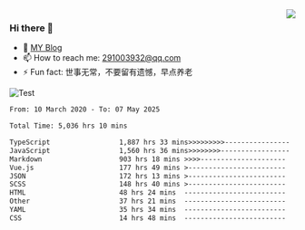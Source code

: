<img align='right' src='https://github-readme-stats.vercel.app/api?username=niaogege&show_icons=true&theme=radical'/>

### Hi there 👋

- 🌱 [MY Blog](https://bythewayer.com/)
- 📫 How to reach me: 291003932@qq.com
- ⚡ Fun fact:  世事无常，不要留有遗憾，早点养老

![Test](https://github-readme-stats.vercel.app/api/top-langs/?username=niaogege&layout=compact)

<!--START_SECTION:waka-->

```txt
From: 10 March 2020 - To: 07 May 2025

Total Time: 5,036 hrs 10 mins

TypeScript                 1,887 hrs 33 mins>>>>>>>>>----------------   37.48 %
JavaScript                 1,560 hrs 36 mins>>>>>>>>-----------------   30.99 %
Markdown                   903 hrs 18 mins >>>>---------------------   17.94 %
Vue.js                     177 hrs 49 mins >------------------------   03.53 %
JSON                       172 hrs 13 mins >------------------------   03.42 %
SCSS                       148 hrs 40 mins >------------------------   02.95 %
HTML                       48 hrs 24 mins  -------------------------   00.96 %
Other                      37 hrs 21 mins  -------------------------   00.74 %
YAML                       35 hrs 34 mins  -------------------------   00.71 %
CSS                        14 hrs 48 mins  -------------------------   00.29 %
```

<!--END_SECTION:waka-->
